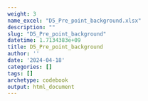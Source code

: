 ```yaml
---
weight: 3
name_excel: "D5_Pre_point_background.xlsx"
description: ""
slug: "D5_Pre_point_background"
datetime: 1.7134383e+09
title: D5_Pre_point_background
author: ''
date: '2024-04-18'
categories: []
tags: []
archetype: codebook
output: html_document
---
```


<div class="tabcontent"></div>
